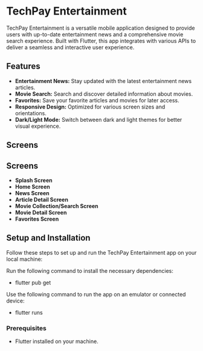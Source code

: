 # TechPay Entertainment

TechPay Entertainment is a versatile mobile application designed to provide users with up-to-date entertainment news and a comprehensive movie search experience. Built with Flutter, this app integrates with various APIs to deliver a seamless and interactive user experience.

## Features

- **Entertainment News:** Stay updated with the latest entertainment news articles.
- **Movie Search:** Search and discover detailed information about movies.
- **Favorites:** Save your favorite articles and movies for later access.
- **Responsive Design:** Optimized for various screen sizes and orientations.
- **Dark/Light Mode:** Switch between dark and light themes for better visual experience.

## Screens


## Screens

- **Splash Screen**
- **Home Screen**
- **News Screen**
- **Article Detail Screen**
- **Movie Collection/Search Screen**
- **Movie Detail Screen**
- **Favorites Screen**


## Setup and Installation

Follow these steps to set up and run the TechPay Entertainment app on your local machine:

Run the following command to install the necessary dependencies:
- flutter pub get

Use the following command to run the app on an emulator or connected device:
- flutter runs

### Prerequisites

- Flutter installed on your machine.
